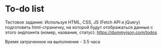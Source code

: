 # To-do list

Тестовое задание: Используя HTML, CSS, JS (Fetch API и jQuery) подготовить html-страничку, на которой будут отображаться данные с этого эндпоинта (номер, название, статус): https://dummyjson.com/todos

Время затраченное на выполнение - 3.5 часа 

